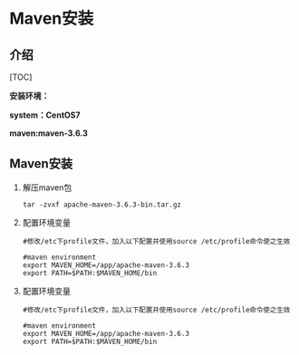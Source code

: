 # Maven安装

## 介绍

[TOC]

**安装环境：**

**system：CentOS7**

**maven:maven-3.6.3**

## Maven安装

1. 解压maven包

   ```shell
   tar -zvxf apache-maven-3.6.3-bin.tar.gz
   ```

2. 配置环境变量

   ```shell
   #修改/etc下profile文件，加入以下配置并使用source /etc/profile命令使之生效
   
   #maven environment
   export MAVEN_HOME=/app/apache-maven-3.6.3
   export PATH=$PATH:$MAVEN_HOME/bin
   ```
3. 配置环境变量

   ```shell
   #修改/etc下profile文件，加入以下配置并使用source /etc/profile命令使之生效
   
   #maven environment
   export MAVEN_HOME=/app/apache-maven-3.6.3
   export PATH=$PATH:$MAVEN_HOME/bin
   ```